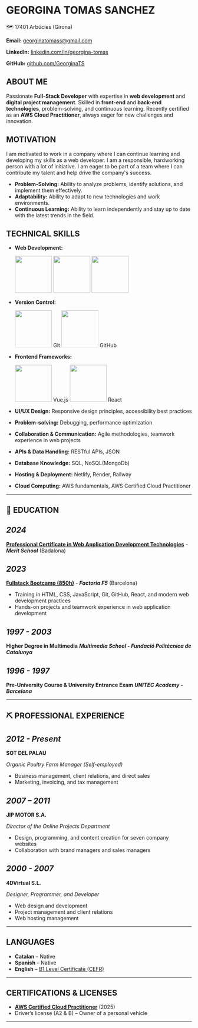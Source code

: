 # **GEORGINA TOMAS SANCHEZ**  

🗺️ 17401 Arbúcies (Girona)  

**Email:** <georginatomass@gmail.com>

**LinkedIn:** <a href="https://www.linkedin.com/in/georgina-tomas/" target="_blank">linkedin.com/in/georgina-tomas</a>

**GitHub:** <a href="https://github.com/GeorginaTS" target="_blank">github.com/GeorginaTS</a>

## **ABOUT ME**
Passionate **Full-Stack Developer** with expertise in **web development** and **digital project management**. Skilled in **front-end** and **back-end technologies**, problem-solving, and continuous learning. Recently certified as an **AWS Cloud Practitioner**, always eager for new challenges and innovation.  


## **MOTIVATION**
I am motivated to work in a company where I can continue learning and developing my skills as a web developer. I am a responsible, hardworking person with a lot of initiative. I am eager to be part of a team where I can contribute my talent and help drive the company's success.  

- **Problem-Solving:** Ability to analyze problems, identify solutions, and implement them effectively.  
- **Adaptability:** Ability to adapt to new technologies and work environments.  
- **Continuous Learning:** Ability to learn independently and stay up to date with the latest trends in the field.  


## **TECHNICAL SKILLS**

- **Web Development:**

  <img src="https://cdn.jsdelivr.net/gh/devicons/devicon/icons/html5/html5-original.svg" width="100px">  
  <img src="https://cdn.jsdelivr.net/gh/devicons/devicon/icons/css3/css3-original.svg" width="100px"> <img src="https://cdn.jsdelivr.net/gh/devicons/devicon/icons/javascript/javascript-original.svg" width="100px">

- **Version Control:**

   <img src="https://cdn.jsdelivr.net/gh/devicons/devicon/icons/git/git-original.svg" width="100px"> Git <img src="https://cdn.jsdelivr.net/gh/devicons/devicon/icons/github/github-original.svg" width="100px"> GitHub

- **Frontend Frameworks:**

  <img src="https://cdn.jsdelivr.net/gh/devicons/devicon/icons/vuejs/vuejs-original.svg" width="100px"> Vue.js
  <img src="https://cdn.jsdelivr.net/gh/devicons/devicon/icons/react/react-original.svg" width="100px"> React

- **UI/UX Design:** Responsive design principles, accessibility best practices
- **Problem-solving:** Debugging, performance optimization
- **Collaboration & Communication:** Agile methodologies, teamwork experience in web projects


- **APIs & Data Handling:** RESTful APIs, JSON
- **Database Knowledge:** SQL, NoSQL(MongoDb)
- **Hosting & Deployment:** Netlify, Render, Railway
- **Cloud Computing:** AWS fundamentals, AWS Certified Cloud Practitioner

------

## **📖 EDUCATION**

## *2024*

**<a href="./docs/SOC-CP-app-web.PDF" target="_blank">Professional Certificate in Web Application Development Technologies</a>** - ***Merit School*** (Badalona)

## *2023*

**<a href="./docs/F5-Bootcamp-P7%20850h%20mixta.pdf" target="_blank"> Fullstack Bootcamp (850h)</a>** - ***Factoria F5*** (Barcelona)

- Training in HTML, CSS, JavaScript, Git, GitHub, React, and modern web development practices
- Hands-on projects and teamwork experience in web application development

## *1997 - 2003*

**Higher Degree in Multimedia**
***Multimedia School - Fundació Politècnica de Catalunya***

## *1996 - 1997*

**Pre-University Course & University Entrance Exam**
***UNITEC Academy - Barcelona***

---

## **⛏️ PROFESSIONAL EXPERIENCE**

## *2012 - Present*

**SOT DEL PALAU**

*Organic Poultry Farm Manager (Self-employed)*  

- Business management, client relations, and direct sales
- Marketing, invoicing, and tax management
  
## *2007 – 2011*

**JIP MOTOR S.A.**

*Director of the Online Projects Department*  

- Design, programming, and content creation for seven company websites
- Collaboration with brand managers and sales managers

## *2000 - 2007*

**4DVirtual S.L.**

*Designer, Programmer, and Developer*  

- Web design and development
- Project management and client relations
- Web hosting management

---

## **LANGUAGES**

- **Catalan** – Native
- **Spanish** – Native
- **English** – <a href="./docs/B1-ENGLISH-UAB.pdf" target="_blank">B1 Level Certificate (CEFR)</a>

---

## **CERTIFICATIONS & LICENSES**

- **<a href="./docs/AWS%20Certified%20Cloud%20Practitioner.pdf" target="_blank">AWS Certified Cloud Practitioner</a>** (2025)
- Driver’s license (A2 & B) – Owner of a personal vehicle

---
